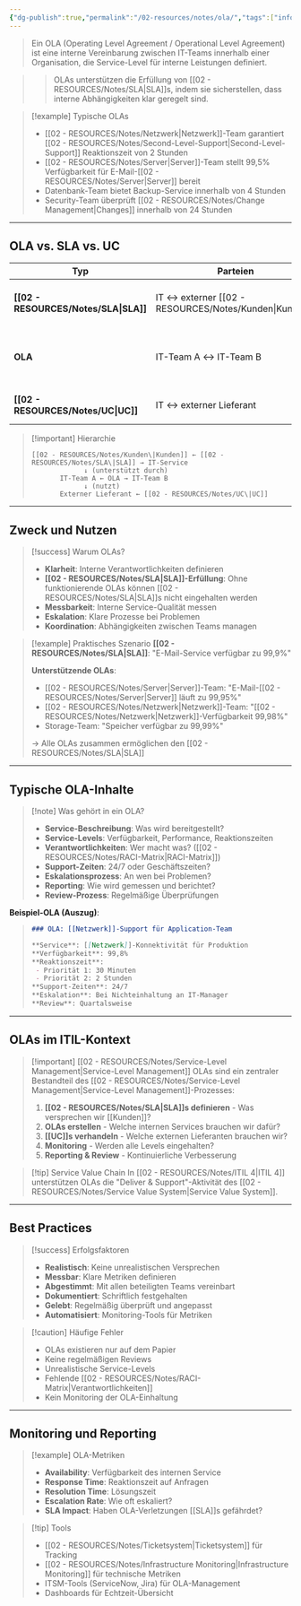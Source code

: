 ```yaml
---
{"dg-publish":true,"permalink":"/02-resources/notes/ola/","tags":["informatik/management","GFN/LF06"],"noteIcon":"","updated":"2025-10-24T13:04:11.000+02:00"}
---
```



>Ein OLA (Operating Level Agreement / Operational Level Agreement) ist eine interne Vereinbarung zwischen IT-Teams innerhalb einer Organisation, die Service-Level für interne Leistungen definiert.

>>OLAs unterstützen die Erfüllung von [[02 - RESOURCES/Notes/SLA\|SLA]]s, indem sie sicherstellen, dass interne Abhängigkeiten klar geregelt sind.

>[!example] Typische OLAs
>- [[02 - RESOURCES/Notes/Netzwerk\|Netzwerk]]-Team garantiert [[02 - RESOURCES/Notes/Second-Level-Support\|Second-Level-Support]] Reaktionszeit von 2 Stunden
>- [[02 - RESOURCES/Notes/Server\|Server]]-Team stellt 99,5% Verfügbarkeit für E-Mail-[[02 - RESOURCES/Notes/Server\|Server]] bereit
>- Datenbank-Team bietet Backup-Service innerhalb von 4 Stunden
>- Security-Team überprüft [[02 - RESOURCES/Notes/Change Management\|Changes]] innerhalb von 24 Stunden

---

## OLA vs. SLA vs. UC

|Typ|Parteien|Beschreibung|Beispiel|
|---|---|---|---|
|**[[02 - RESOURCES/Notes/SLA\|SLA]]**|IT ↔ externer [[02 - RESOURCES/Notes/Kunden\|Kunden]]|Service Level mit Business/End-User|"E-Mail-Service: 99,9% Verfügbarkeit"|
|**OLA**|IT-Team A ↔ IT-Team B|Interne Vereinbarung zwischen IT-Teams|"[[02 - RESOURCES/Notes/Netzwerk\|Netzwerk]]-Team liefert 99,5% für [[02 - RESOURCES/Notes/Server\|Server]]-Team"|
|**[[02 - RESOURCES/Notes/UC\|UC]]**|IT ↔ externer Lieferant|Vertrag mit externem Dienstleister|"Cloud-Provider garantiert 99,99% Uptime"|

>[!important] Hierarchie
>```
>[[02 - RESOURCES/Notes/Kunden\|Kunden]] ← [[02 - RESOURCES/Notes/SLA\|SLA]] → IT-Service
>              ↓ (unterstützt durch)
>        IT-Team A ← OLA → IT-Team B
>              ↓ (nutzt)
>        Externer Lieferant ← [[02 - RESOURCES/Notes/UC\|UC]]
>```

---

## Zweck und Nutzen

>[!success] Warum OLAs?
>- **Klarheit**: Interne Verantwortlichkeiten definieren
>- **[[02 - RESOURCES/Notes/SLA\|SLA]]-Erfüllung**: Ohne funktionierende OLAs können [[02 - RESOURCES/Notes/SLA\|SLA]]s nicht eingehalten werden
>- **Messbarkeit**: Interne Service-Qualität messen
>- **Eskalation**: Klare Prozesse bei Problemen
>- **Koordination**: Abhängigkeiten zwischen Teams managen

>[!example] Praktisches Szenario
>**[[02 - RESOURCES/Notes/SLA\|SLA]]**: "E-Mail-Service verfügbar zu 99,9%"
>
>**Unterstützende OLAs**:
>- [[02 - RESOURCES/Notes/Server\|Server]]-Team: "E-Mail-[[02 - RESOURCES/Notes/Server\|Server]] läuft zu 99,95%"
>- [[02 - RESOURCES/Notes/Netzwerk\|Netzwerk]]-Team: "[[02 - RESOURCES/Notes/Netzwerk\|Netzwerk]]-Verfügbarkeit 99,98%"
>- Storage-Team: "Speicher verfügbar zu 99,99%"
>
>→ Alle OLAs zusammen ermöglichen den [[02 - RESOURCES/Notes/SLA\|SLA]]

---

## Typische OLA-Inhalte

>[!note] Was gehört in ein OLA?
>- **Service-Beschreibung**: Was wird bereitgestellt?
>- **Service-Levels**: Verfügbarkeit, Performance, Reaktionszeiten
>- **Verantwortlichkeiten**: Wer macht was? ([[02 - RESOURCES/Notes/RACI-Matrix\|RACI-Matrix]])
>- **Support-Zeiten**: 24/7 oder Geschäftszeiten?
>- **Eskalationsprozess**: An wen bei Problemen?
>- **Reporting**: Wie wird gemessen und berichtet?
>- **Review-Prozess**: Regelmäßige Überprüfungen

**Beispiel-OLA (Auszug)**:
>```markdown
>### OLA: [[Netzwerk]]-Support für Application-Team
>
>**Service**: [[Netzwerk]]-Konnektivität für Produktion
>**Verfügbarkeit**: 99,8%
>**Reaktionszeit**:
>  - Priorität 1: 30 Minuten
>  - Priorität 2: 2 Stunden
>**Support-Zeiten**: 24/7
>**Eskalation**: Bei Nichteinhaltung an IT-Manager
>**Review**: Quartalsweise
>```

---

## OLAs im ITIL-Kontext

>[!important] [[02 - RESOURCES/Notes/Service-Level Management\|Service-Level Management]]
>OLAs sind ein zentraler Bestandteil des [[02 - RESOURCES/Notes/Service-Level Management\|Service-Level Management]]-Prozesses:
>
>1. **[[02 - RESOURCES/Notes/SLA\|SLA]]s definieren** - Was versprechen wir [[Kunden]]?
>2. **OLAs erstellen** - Welche internen Services brauchen wir dafür?
>3. **[[UC]]s verhandeln** - Welche externen Lieferanten brauchen wir?
>4. **Monitoring** - Werden alle Levels eingehalten?
>5. **Reporting & Review** - Kontinuierliche Verbesserung

>[!tip] Service Value Chain
>In [[02 - RESOURCES/Notes/ITIL 4\|ITIL 4]] unterstützen OLAs die "Deliver & Support"-Aktivität des [[02 - RESOURCES/Notes/Service Value System\|Service Value System]].

---

## Best Practices

>[!success] Erfolgsfaktoren
>- **Realistisch**: Keine unrealistischen Versprechen
>- **Messbar**: Klare Metriken definieren
>- **Abgestimmt**: Mit allen beteiligten Teams vereinbart
>- **Dokumentiert**: Schriftlich festgehalten
>- **Gelebt**: Regelmäßig überprüft und angepasst
>- **Automatisiert**: Monitoring-Tools für Metriken

>[!caution] Häufige Fehler
>- OLAs existieren nur auf dem Papier
>- Keine regelmäßigen Reviews
>- Unrealistische Service-Levels
>- Fehlende [[02 - RESOURCES/Notes/RACI-Matrix\|Verantwortlichkeiten]]
>- Kein Monitoring der OLA-Einhaltung

---

## Monitoring und Reporting

>[!example] OLA-Metriken
>- **Availability**: Verfügbarkeit des internen Service
>- **Response Time**: Reaktionszeit auf Anfragen
>- **Resolution Time**: Lösungszeit
>- **Escalation Rate**: Wie oft eskaliert?
>- **SLA Impact**: Haben OLA-Verletzungen [[SLA]]s gefährdet?

>[!tip] Tools
>- [[02 - RESOURCES/Notes/Ticketsystem\|Ticketsystem]] für Tracking
>- [[02 - RESOURCES/Notes/Infrastructure Monitoring\|Infrastructure Monitoring]] für technische Metriken
>- ITSM-Tools (ServiceNow, Jira) für OLA-Management
>- Dashboards für Echtzeit-Übersicht
